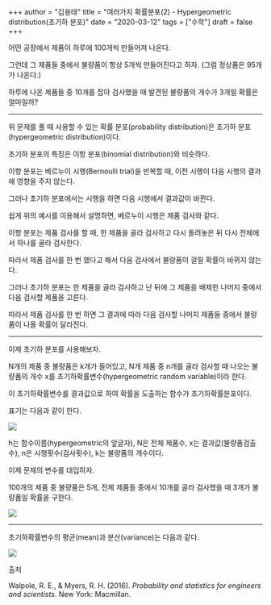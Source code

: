 +++
author = "김용태"
title = "여러가지 확률분포(2) - Hypergeometric distribution(초기하 분포)"
date = "2020-03-12"
tags = ["수학"]
draft = false
+++

어떤 공장에서 제품이 하루에 100개씩 만들어져 나온다.

그런데 그 제품들 중에서 불량품이 항상 5개씩 만들어진다고 하자. (그럼 정상품은 95개가 나온다.)

하루에 나온 제품들 중 10개를 잡아 검사했을 때 발견된 불량품의 개수가 3개일 확률은 얼마일까?

---

위 문제를 풀 때 사용할 수 있는 확률 분포(probability distribution)은 초기하 분포(hypergeometric distribution)이다.

초기하 분포의 특징은 이항 분포(binomial distribution)와 비슷하다.

이항 분포는 베르누이 시행(Bernoulli trial)을 반복할 때, 이전 시행이 다음 시행의 결과에 영향을 주지 않는다.

그러나 초기하 분포에서는 시행을 하면 다음 시행에서 결과값이 바뀐다.

쉽게 위의 예시를 이용해서 설명하면, 베르누이 시행은 제품 검사와 같다.

이항 분포는 제품 검사를 할 때, 한 제품을 골라 검사하고 다시 돌려놓은 뒤 다시 전체에서 하나를 골라 검사한다.

따라서 제품 검사를 한 번 했다고 해서 다음 검사에서 불량품이 걸릴 확률이 바뀌지 않는다.

그러나 초기하 분포는 한 제품을 골라 검사하고 난 뒤에 그 제품을 배제한 나머지 중에서 다음 검사할 제품을 고른다.

따라서 제품 검사를 한 번 하면 그 결과에 따라 다음 검사할 나머지 제품들 중에서 불량품이 나올 확률이 달라진다.

---

이제 초기하 분포를 사용해보자.

N개의 제품 중 불량품은 k개가 들어있고, N개 제품 중 n개를 골라 검사할 때 나오는 불량품의 개수 x를 초기하확률변수(hypergeometric random variable)이라 한다.

이 초기하확률변수를 결과값으로 하여 확률을 도출하는 함수가 초기하확률분포이다.

표기는 다음과 같이 한다.

![](https://cdn.hashnode.com/res/hashnode/image/upload/v1681628849853/d3b07fc6-5b7d-46e6-90a4-87902a09836e.png)

h는 함수이름(hypergeometric의 앞글자), N은 전체 제품수, x는 결과값(불량품검출수), n은 시행횟수(검사횟수), k는 불량품의 개수이다.

이제 문제의 변수를 대입하자.

100개의 제품 중 불량품은 5개, 전체 제품들 중에서 10개를 골라 검사했을 때 3개가 불량품일 확률을 구한다.

![](https://cdn.hashnode.com/res/hashnode/image/upload/v1681628889300/1a13d38f-84af-4415-858c-8621b610c9d9.png)

---

초기하확률변수의 평균(mean)과 분산(variance)는 다음과 같다.

![](https://cdn.hashnode.com/res/hashnode/image/upload/v1681628901121/adf499fb-8116-4524-99bd-cfa121e464bb.png)

출처

Walpole, R. E., & Myers, R. H. (2016). *Probability and statistics for engineers and scientists*. New York: Macmillan.